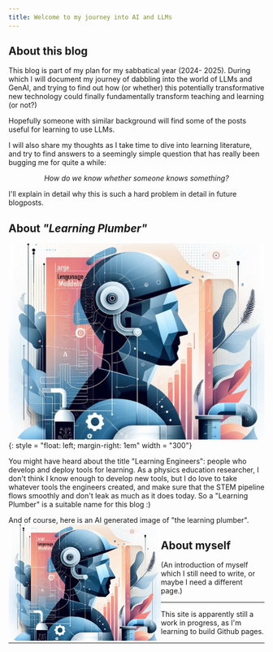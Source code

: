 ```yaml
---
title: Welcome to my journey into AI and LLMs
---
```


## About this blog

  This blog is part of my plan for my sabbatical year (2024- 2025). During which I will document my journey of dabbling into the world of LLMs and GenAI, and trying to find out how (or whether) this potentially transformative new technology could finally fundamentally transform teaching and learning (or not?) 

  Hopefully someone with similar background will find some of the posts useful for learning to use LLMs.

  I will also share my thoughts as I take time to dive into learning literature, and try to find answers to a seemingly simple question that has really been bugging me for quite a while: 

  <center><em>How do we know whether someone knows something?</em></center>
  
I'll explain in detail why this is such a hard problem in detail in future blogposts.


## About *"Learning Plumber"*

![an AI generated image of the learning plumber](./docs/assets/images/the-learning-plumber.png){: style = "float: left; margin-right: 1em" width = "300"}

You might have heard about the title "Learning Engineers": people who develop and deploy tools for learning. As a physics education researcher, I don't think I know enough to develop new tools, but I do love to take whatever tools the engineers created, and make sure that the STEM pipeline flows smoothly and don't leak as much as it does today. So a "Learning Plumber" is a suitable name for this blog :)

And of course, here is an AI generated image of "the learning plumber".
<img src="./docs/assets/images/the-learning-plumber.png" width="300" style = "float: left" margin-right 
alt = "an AI generated image of the learning plumber">

## About myself
(An introduction of myself which I still need to write, or maybe I need a different page.)

---

This site is apparently still a work in progress, as I'm learning to build Github pages. 

---

<script src="https://utteranc.es/client.js"
        repo="zhongzhou/the-learning-plumber"
        issue-term="pathname"
        theme="boxy-light"
        crossorigin="anonymous"
        async>
</script>
